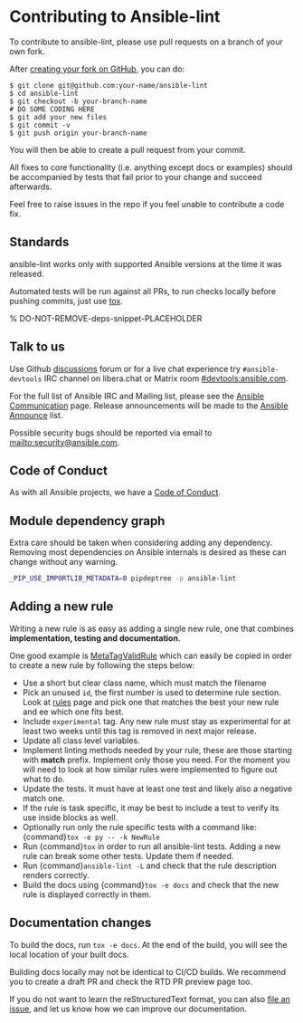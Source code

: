 # Contributing to Ansible-lint

To contribute to ansible-lint, please use pull requests on a branch of your own
fork.

After [creating your fork on GitHub], you can do:

```shell-session
$ git clone git@github.com:your-name/ansible-lint
$ cd ansible-lint
$ git checkout -b your-branch-name
# DO SOME CODING HERE
$ git add your new files
$ git commit -v
$ git push origin your-branch-name
```

You will then be able to create a pull request from your commit.

All fixes to core functionality (i.e. anything except docs or examples) should
be accompanied by tests that fail prior to your change and succeed afterwards.

Feel free to raise issues in the repo if you feel unable to contribute a code
fix.

## Standards

ansible-lint works only with supported Ansible versions at the time it was
released.

Automated tests will be run against all PRs, to run checks locally before
pushing commits, just use [tox](https://tox.wiki/en/latest/).

% DO-NOT-REMOVE-deps-snippet-PLACEHOLDER

## Talk to us

Use Github [discussions] forum or for a live chat experience try
`#ansible-devtools` IRC channel on libera.chat or Matrix room
[#devtools:ansible.com](https://matrix.to/#/#devtools:ansible.com).

For the full list of Ansible IRC and Mailing list, please see the [Ansible
Communication] page. Release announcements will be made to the [Ansible
Announce] list.

Possible security bugs should be reported via email to
<mailto:security@ansible.com>.

## Code of Conduct

As with all Ansible projects, we have a [Code of Conduct].

[ansible announce]: https://groups.google.com/forum/#!forum/ansible-announce
[ansible communication]:
  https://docs.ansible.com/ansible/latest/community/communication.html
[code of conduct]:
  https://docs.ansible.com/ansible/latest/community/code_of_conduct.html
[creating your fork on github]:
  https://docs.github.com/en/get-started/quickstart/contributing-to-projects
[discussions]: https://github.com/ansible/ansible-lint/discussions
[supported ansible versions]:
  https://docs.ansible.com/ansible-core/devel/reference_appendices/release_and_maintenance.html#ansible-core-release-cycle
[tox]: https://tox.readthedocs.io

## Module dependency graph

Extra care should be taken when considering adding any dependency. Removing most
dependencies on Ansible internals is desired as these can change without any
warning.

```bash exec="1" source="console"
_PIP_USE_IMPORTLIB_METADATA=0 pipdeptree -p ansible-lint
```

## Adding a new rule

Writing a new rule is as easy as adding a single new rule, one that combines
**implementation, testing and documentation**.

One good example is [MetaTagValidRule] which can easily be copied in order to
create a new rule by following the steps below:

- Use a short but clear class name, which must match the filename
- Pick an unused `id`, the first number is used to determine rule section. Look
  at [rules](rules/index.md) page and pick one that matches the best your new
  rule and ee which one fits best.
- Include `experimental` tag. Any new rule must stay as experimental for at
  least two weeks until this tag is removed in next major release.
- Update all class level variables.
- Implement linting methods needed by your rule, these are those starting with
  **match** prefix. Implement only those you need. For the moment you will need
  to look at how similar rules were implemented to figure out what to do.
- Update the tests. It must have at least one test and likely also a negative
  match one.
- If the rule is task specific, it may be best to include a test to verify its
  use inside blocks as well.
- Optionally run only the rule specific tests with a command like:
  {command}`tox -e py -- -k NewRule`
- Run {command}`tox` in order to run all ansible-lint tests. Adding a new rule
  can break some other tests. Update them if needed.
- Run {command}`ansible-lint -L` and check that the rule description renders
  correctly.
- Build the docs using {command}`tox -e docs` and check that the new rule is
  displayed correctly in them.

[metatagvalidrule]:
  https://github.com/ansible/ansible-lint/blob/main/src/ansiblelint/rules/meta_no_tags.py

## Documentation changes

To build the docs, run `tox -e docs`. At the end of the build, you will see the
local location of your built docs.

Building docs locally may not be identical to CI/CD builds. We recommend you to
create a draft PR and check the RTD PR preview page too.

If you do not want to learn the reStructuredText format, you can also
[file an issue](https://github.com/ansible/ansible-lint/issues), and let us know
how we can improve our documentation.
